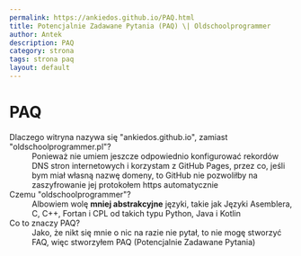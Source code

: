 ```yaml
---
permalink: https://ankiedos.github.io/PAQ.html
title: Potencjalnie Zadawane Pytania (PAQ) \| Oldschoolprogrammer
author: Antek
description: PAQ
category: strona
tags: strona paq
layout: default
---
```


# PAQ
<dl>
    <dt>Dlaczego witryna nazywa się "ankiedos.github.io", zamiast "oldschoolprogrammer.pl"?</dt>
    <dd>Ponieważ nie umiem jeszcze odpowiednio konfigurować rekordów DNS stron internetowych i korzystam z GitHub Pages, przez co, jeśli bym miał własną nazwę domeny, to GitHub nie pozwoliłby na zaszyfrowanie jej protokołem https automatycznie</dd>
    <dt>Czemu "oldschoolprogrammer"?</dt>
    <dd>Albowiem wolę <strong>mniej abstrakcyjne</strong> języki, takie jak Języki Asemblera, C, C++, Fortan i CPL od takich typu Python, Java i Kotlin</dd>
    <dt>Co to znaczy PAQ?</dt>
    <dd>Jako, że nikt się mnie o nic na razie nie pytał, to nie mogę stworzyć FAQ, więc stworzyłem PAQ (Potencjalnie Zadawane Pytania)</dd>
</dl>
